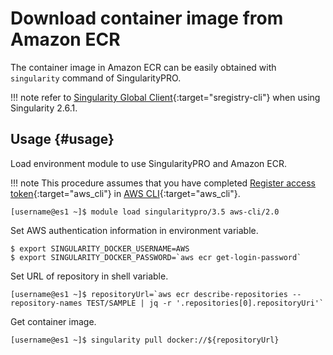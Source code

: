 # Download container image from Amazon ECR

The container image in Amazon ECR can be easily obtained with ``singularity`` command of SingularityPRO.

!!! note
    refer to [Singularity Global Client](/tips/sregistry-cli/){:target="sregistry-cli"} when using Singularity 2.6.1.

## Usage {#usage}
Load environment module to use SingularityPRO and Amazon ECR.

!!! note
    This procedure assumes that you have completed [Register access token](/tips/awscli/#register-access-token){:target="aws_cli"} in [AWS CLI](/tips/awscli/){:target="aws_cli"}.

```
[username@es1 ~]$ module load singularitypro/3.5 aws-cli/2.0
```

Set AWS authentication information in environment variable.
```
$ export SINGULARITY_DOCKER_USERNAME=AWS
$ export SINGULARITY_DOCKER_PASSWORD=`aws ecr get-login-password`
```

Set URL of repository in shell variable.
```
[username@es1 ~]$ repositoryUrl=`aws ecr describe-repositories --repository-names TEST/SAMPLE | jq -r '.repositories[0].repositoryUri'`
```

Get container image.
```
[username@es1 ~]$ singularity pull docker://${repositoryUrl}
```


